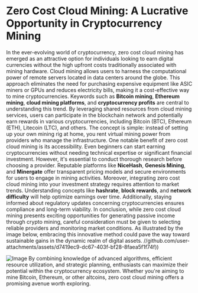 # Zero Cost Cloud Mining: A Lucrative Opportunity in Cryptocurrency Mining
In the ever-evolving world of cryptocurrency, zero cost cloud mining has emerged as an attractive option for individuals looking to earn digital currencies without the high upfront costs traditionally associated with mining hardware. Cloud mining allows users to harness the computational power of remote servers located in data centers around the globe. This approach eliminates the need for purchasing expensive equipment like ASIC miners or GPUs and reduces electricity bills, making it a cost-effective way to mine cryptocurrencies.
Keywords such as **Bitcoin mining**, **Ethereum mining**, **cloud mining platforms**, and **cryptocurrency profits** are central to understanding this trend. By leveraging shared resources from cloud mining services, users can participate in the blockchain network and potentially earn rewards in various cryptocurrencies, including Bitcoin (BTC), Ethereum (ETH), Litecoin (LTC), and others. The concept is simple: instead of setting up your own mining rig at home, you rent virtual mining power from providers who manage the infrastructure.
One notable benefit of zero cost cloud mining is its accessibility. Even beginners can start earning cryptocurrencies without needing technical expertise or significant financial investment. However, it's essential to conduct thorough research before choosing a provider. Reputable platforms like **NiceHash**, **Genesis Mining**, and **Minergate** offer transparent pricing models and secure environments for users to engage in mining activities.
Moreover, integrating zero cost cloud mining into your investment strategy requires attention to market trends. Understanding concepts like **hashrate**, **block rewards**, and **network difficulty** will help optimize earnings over time. Additionally, staying informed about regulatory updates concerning cryptocurrencies ensures compliance and long-term viability.
In conclusion, while zero cost cloud mining presents exciting opportunities for generating passive income through crypto mining, careful consideration must be given to selecting reliable providers and monitoring market conditions. As illustrated by the image below, embracing this innovative method could pave the way toward sustainable gains in the dynamic realm of digital assets.
 //github.com/user-attachments/assets/d7419ec9-dc67-403f-bf28-8faea5f1f74f))

![Image](https://github.com/user-attachments/assets/d7419ec9-dc67-403f-bf28-8faea5f1f74f)
By combining knowledge of advanced algorithms, efficient resource utilization, and strategic planning, enthusiasts can maximize their potential within the cryptocurrency ecosystem. Whether you're aiming to mine Bitcoin, Ethereum, or other altcoins, zero cost cloud mining offers a promising avenue worth exploring.
